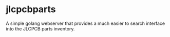 # jlcpcbparts
A simple golang webserver that provides a much easier to search interface into the JLCPCB parts inventory.
